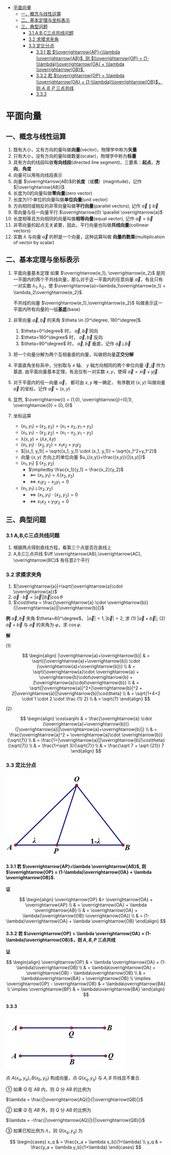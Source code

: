 - [平面向量](#平面向量)
  - [一、概念与线性运算](#一概念与线性运算)
  - [二、基本定理与坐标表示](#二基本定理与坐标表示)
  - [三、典型问题](#三典型问题)
    - [3.1 A,B,C三点共线问题](#31-abc三点共线问题)
    - [3.2 求摸求夹角](#32-求摸求夹角)
    - [3.3 定比分点](#33-定比分点)
      - [3.3.1 若 $\\overrightarrow{AP}=\\lambda \\overrightarrow{AB}$, 则 $\\overrightarrow{OP} = (1-\\lambda)\\overrightarrow{OA} + \\lambda \\overrightarrow{OB}$.](#331-若-overrightarrowaplambda-overrightarrowab-则-overrightarrowop--1-lambdaoverrightarrowoa--lambda-overrightarrowob)
      - [3.3.2 若 $\\overrightarrow{OP} = \\lambda \\overrightarrow{OA} + (1-\\lambda)\\overrightarrow{OB}$，则 $A,B,P$ 三点共线](#332-若-overrightarrowop--lambda-overrightarrowoa--1-lambdaoverrightarrowob则-abp-三点共线)
      - [3.3.3](#333)

# 平面向量 

## 一、概念与线性运算

1. 既有大小，又有方向的量叫做**向量**(vector)，物理学中称为**矢量**
2. 只有大小，没有方向的量叫做数量(scalar)，物理学中称为**标量**
3. 具有方向的线段叫做**有向线段**(directed line segment)，三要素：**起点**，**方向**，**角度**
4. 向量可以用有向线段表示
5. 向量 $\overrightarrow{AB}$的**长度**（或**模**）(magnitude)，记作 $|\overrightarrow{AB}|$
6. 长度为0的向量叫做**零向量**(zero vector)
7. 长度为1个单位的向量叫做**单位向量**(unit vector)
8. 方向相同或相反的非零向量叫做**平行向量**(parallel vectors), 记作 $\overrightarrow{a} \parallel \overrightarrow{b}$
9.  零向量与任一向量平行 $\overrightarrow{0} \parallel \overrightarrow{a}$
10. 长度相等且方向相同的向量叫做**相等向量**(equal vector), 记作 $\overrightarrow{a}=\overrightarrow{b}$
11. 非零向量的起点无关紧要，因此，平行向量也叫做**共线向量**(collinear vectors)
12. 实数 $\lambda$ 与向量 $\overrightarrow{a}$ 的积是一个向量，这种运算叫做 **向量的数乘**(multiplication of vector by scalar)


## 二、基本定理与坐标表示

1. 平面向量基本定理
   如果 $\overrightarrow{e_1}, \overrightarrow{e_2}$ 是同一平面内的两个不共线向量，那么对于这一平面内的任意向量 $\overrightarrow{a}$，有且只有一对实数 $\lambda_1, \lambda_2$，使 $\overrightarrow{a}=\lambda_1\overrightarrow{e_1} + \lambda_2\overrightarrow{e_2}$.

   不共线的向量 $\overrightarrow{e_1},\overrightarrow{e_2}$ 叫做表示这一平面内所有向量的一组**基底**(base)

2. 非零向量 $\overrightarrow{a},\overrightarrow{b}$ 的夹角 $\theta \in [0^\degree, 180^\degree]$.
   1. $\theta=0^\degree$ 时， $\overrightarrow{a},\overrightarrow{b}$ 同向
   2. $\theta=180^\degree$ 时， $\overrightarrow{a},\overrightarrow{b}$ 反向
   3. $\theta=90^\degree$ 时， $\overrightarrow{a},\overrightarrow{b}$ 垂直，记作 $\overrightarrow{a}\bot \overrightarrow{b}$

3. 把一个向量分解为两个互相垂直的向量，叫做把向量**正交分解**
4. 平面直角坐标系中，分别取与 $x$ 轴、 $y$ 轴方向相同的两个单位向量 $\overrightarrow{i},\overrightarrow{j}$ 作为基底. 由平面向量基本定理，有且仅有一对实数 $x,y$，使得 $\overrightarrow{a}=x\overrightarrow{i}+y\overrightarrow{j}$. 
5. 对于平面内的任一向量 $\overrightarrow{a}$， 都可由 $x,y$ 唯一确定， 有序数对 $(x,y)$ 叫做向量 $\overrightarrow{a}$ 的坐标，记作 $\overrightarrow{a} = (x,y)$
6. 显然, $\overrightarrow{i} = (1,0), \overrightarrow{j}=(0,1), \overrightarrow{0} = (0, 0)$
7. 坐标运算
   - $(x_1, y_1)+(x_2,y_2) = (x_1+x_2, y_1+y_2)$
   - $(x_1, y_1)-(x_2,y_2) = (x_1-x_2, y_1-y_2)$
   - $\lambda(x, y) = (\lambda x, \lambda y)$
   - $(x_1, y_1) \cdot (x_2, y_2) = x_1x_2 + y_1y_2$
   - $|(x_1, y_1)| = \sqrt{(x_1, y_1) \cdot (x_1, y_1)} = \sqrt{x_1^2+y_1^2}$
   - 向量 $(x, y)$ 方向上的单位向量 $u_{(x,y)}=\frac{(x,y)}{|(x,y)|}$
   - $(x_1, y_1) \parallel (x_2,y_2)$
     - $\impliedby \frac{x_1}{y_1} = \frac{x_2}{y_2}$
     - $\impliedby (x_1, y_1) = \lambda(x_2, y_2)$
     - $\iff x_1y_2 - x_2y_1 = 0$
   - $(x_1, y_1) \bot (x_2, y_2)$
     - $\iff (x_1, y_1) \cdot (x_2, y_2) = 0$
     - $\iff x_1x_2 + y_1y_2 = 0$

## 三、典型问题

### 3.1 A,B,C三点共线问题

1. 根据两点得到直线方程，看第三个点是否在直线上
2. A,B,C三点共线 $\iff \overrightarrow{AB},\overrightarrow{AC}, \overrightarrow{BC}$ 有任意2个平行

### 3.2 求摸求夹角

1. $|\overrightarrow{a}|=\sqrt{\overrightarrow{a}\cdot \overrightarrow{a}}$
2. $\overrightarrow{a}\cdot\overrightarrow{b} = |\overrightarrow{a}||\overrightarrow{b}|\cos\theta$
3. $\cos\theta = \frac{\overrightarrow{a} \cdot \overrightarrow{b}}{|\overrightarrow{a}||\overrightarrow{b}|}$

**例** $\overrightarrow{a}, \overrightarrow{b}$ 夹角 $\theta=60^\degree$， $|\overrightarrow{a}| = 1, |\overrightarrow{b}| = 2$, 求 (1) $|\overrightarrow{a}+\overrightarrow{b}|$; (2) $\overrightarrow{a}+\overrightarrow{b}$ 与 $\overrightarrow{a}$ 的夹角为 $\varphi$，求 $\cos \varphi$.

**解** 

(1) 

$$
\begin{align}
|\overrightarrow{a}+\overrightarrow{b}| & = \sqrt{(\overrightarrow{a}+\overrightarrow{b}) \cdot (\overrightarrow{a}+\overrightarrow{b})} \\
& = \sqrt{\overrightarrow{a}\cdot \overrightarrow{a} + \overrightarrow{b}\cdot\overrightarrow{b} + 2\overrightarrow{a}\cdot\overrightarrow{b}} \\
& = \sqrt{|\overrightarrow{a}|^2+|\overrightarrow{b}|^2 + 2|\overrightarrow{a}||\overrightarrow{b}|\cos\theta} \\
& = \sqrt{1+4+2 \cdot 1 \cdot 2 \cdot \frac {1} 2} \\
& = \sqrt{7}
\end{align}
$$

(2)

$$
\begin{align}
\cos\varphi & = \frac{\overrightarrow{a} \cdot (\overrightarrow{a}+\overrightarrow{b})}{|\overrightarrow{a}||\overrightarrow{a}+\overrightarrow{b}|} \\
& = \frac{\overrightarrow{a}^2 + \overrightarrow{a}\cdot \overrightarrow{b}}{\sqrt{7}} \\
& = \frac{1+|\overrightarrow{a}||\overrightarrow{b}|\cos\theta}{\sqrt{7}} \\
& = \frac{1+\sqrt 3}{\sqrt{7}} \\
& = \frac{\sqrt 7 + \sqrt {21}} 7
\end{align}
$$

### 3.3 定比分点

![img](./img/平面向量-定比分点.png)

#### 3.3.1 若 $\overrightarrow{AP}=\lambda \overrightarrow{AB}$, 则 $\overrightarrow{OP} = (1-\lambda)\overrightarrow{OA} + \lambda \overrightarrow{OB}$.

**证**

$$
\begin{align}
\overrightarrow{OP} &= \overrightarrow{OA} + \overrightarrow{AP} \\
& = \overrightarrow{OA} + \lambda \overrightarrow{AB} \\
& = \overrightarrow{OA} + \lambda(\overrightarrow{OB}-\overrightarrow{OA}) \\
& = (1-\lambda)\overrightarrow{OA} + \lambda \overrightarrow{OB}
\end{align}
$$

#### 3.3.2 若 $\overrightarrow{OP} = \lambda \overrightarrow{OA} + (1-\lambda)\overrightarrow{OB}$，则 $A,B,P$ 三点共线

**证**

$$
\begin{align}
\overrightarrow{OP} & = \lambda \overrightarrow{OA} + (1-\lambda)\overrightarrow{OB} \\
& = \lambda\overrightarrow{OA} + \overrightarrow{OB} - \lambda\overrightarrow{OB} \\
& = \lambda\overrightarrow{BA} + \overrightarrow{OB} \\
\implies \overrightarrow{OP} - \overrightarrow{OB} & = \lambda\overrightarrow{BA} \\
\implies \overrightarrow{BP} & = \lambda\overrightarrow{BA}
\end{align}
$$

#### 3.3.3 

![img](./img/平面向量-定比分点2.png)

点 $A(x_a,y_a), B(x_b,y_b)$ 构成向量，点 $Q(x_q,y_q)$ 与 $A,B$ 共线且不重合.

① 如果 $Q$ 在 $AB$ 内，则 $Q$ 分 $AB$ 的比例为

$\lambda = \frac{|\overrightarrow{AQ}|}{|\overrightarrow{QB}|}$

② 如果 $Q$ 在 $AB$ 外，则 $Q$ 分 $AB$ 的比例为

$\lambda = -\frac{|\overrightarrow{AQ}|}{|\overrightarrow{QB}|}$

③ 如果已知比例为 $\lambda$，则 $Q(x_q, y_q)$ 为

$$
\begin{cases}
x_q & = \frac{x_a + \lambda x_b}{1+\lambda} \\
y_q & = \frac{y_a + \lambda y_b}{1+\lambda}
\end{cases}
$$


